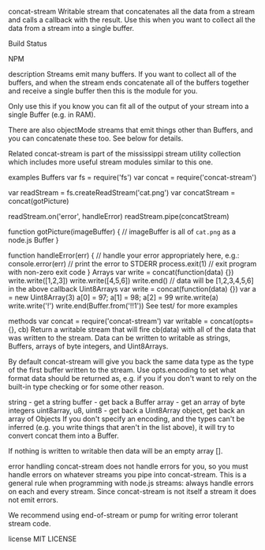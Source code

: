 concat-stream
Writable stream that concatenates all the data from a stream and calls a callback with the result. Use this when you want to collect all the data from a stream into a single buffer.

Build Status

NPM

description
Streams emit many buffers. If you want to collect all of the buffers, and when the stream ends concatenate all of the buffers together and receive a single buffer then this is the module for you.

Only use this if you know you can fit all of the output of your stream into a single Buffer (e.g. in RAM).

There are also objectMode streams that emit things other than Buffers, and you can concatenate these too. See below for details.

Related
concat-stream is part of the mississippi stream utility collection which includes more useful stream modules similar to this one.

examples
Buffers
var fs = require('fs')
var concat = require('concat-stream')

var readStream = fs.createReadStream('cat.png')
var concatStream = concat(gotPicture)

readStream.on('error', handleError)
readStream.pipe(concatStream)

function gotPicture(imageBuffer) {
  // imageBuffer is all of `cat.png` as a node.js Buffer
}

function handleError(err) {
  // handle your error appropriately here, e.g.:
  console.error(err) // print the error to STDERR
  process.exit(1) // exit program with non-zero exit code
}
Arrays
var write = concat(function(data) {})
write.write([1,2,3])
write.write([4,5,6])
write.end()
// data will be [1,2,3,4,5,6] in the above callback
Uint8Arrays
var write = concat(function(data) {})
var a = new Uint8Array(3)
a[0] = 97; a[1] = 98; a[2] = 99
write.write(a)
write.write('!')
write.end(Buffer.from('!!1'))
See test/ for more examples

methods
var concat = require('concat-stream')
var writable = concat(opts={}, cb)
Return a writable stream that will fire cb(data) with all of the data that was written to the stream. Data can be written to writable as strings, Buffers, arrays of byte integers, and Uint8Arrays.

By default concat-stream will give you back the same data type as the type of the first buffer written to the stream. Use opts.encoding to set what format data should be returned as, e.g. if you if you don't want to rely on the built-in type checking or for some other reason.

string - get a string
buffer - get back a Buffer
array - get an array of byte integers
uint8array, u8, uint8 - get back a Uint8Array
object, get back an array of Objects
If you don't specify an encoding, and the types can't be inferred (e.g. you write things that aren't in the list above), it will try to convert concat them into a Buffer.

If nothing is written to writable then data will be an empty array [].

error handling
concat-stream does not handle errors for you, so you must handle errors on whatever streams you pipe into concat-stream. This is a general rule when programming with node.js streams: always handle errors on each and every stream. Since concat-stream is not itself a stream it does not emit errors.

We recommend using end-of-stream or pump for writing error tolerant stream code.

license
MIT LICENSE